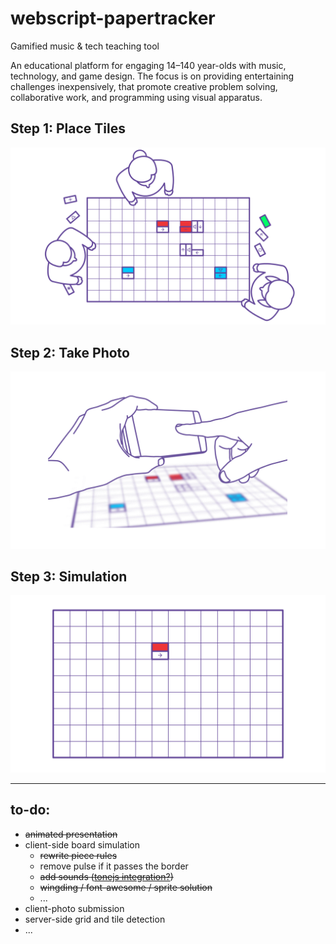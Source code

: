 # webscript-papertracker

Gamified music &amp; tech teaching tool

An educational platform for engaging 14–140 year-olds with music, technology, and game design. The focus is on providing entertaining challenges inexpensively, that promote creative problem solving, collaborative work, and programming using visual apparatus.

## Step 1: Place Tiles

![](step_1.gif)

## Step 2: Take Photo

![](step_2.gif)

## Step 3: Simulation

![](step_3.gif)

---

## to-do:

* ~~animated presentation~~
* client-side board simulation
  * ~~rewrite piece rules~~
  * remove pulse if it passes the border
  * ~~add sounds ([tonejs integration?](https://tonejs.github.io/))~~
  * ~~wingding / font-awesome / sprite solution~~
  * ...
* client-photo submission
* server-side grid and tile detection
* ...

